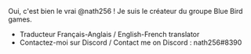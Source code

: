 Oui, c'est bien le vrai @nath256 ! Je suis le créateur du groupe Blue Bird games.
- Traducteur Français-Anglais / English-French translator
- Contactez-moi sur Discord / Contact me on Discord : nath256#8390


<!---
nath256/nath256 is a ✨ special ✨ repository because its `README.md` (this file) appears on your GitHub profile.
You can click the Preview link to take a look at your changes.
--->
